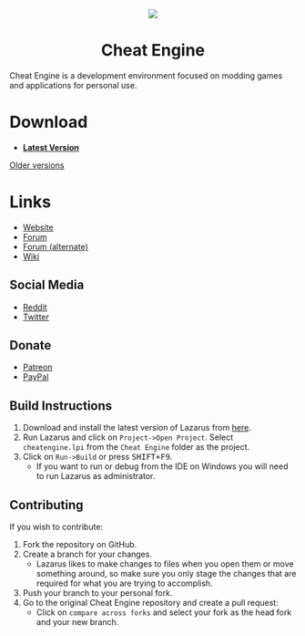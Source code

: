 <p align="center">
    <a href="https://github.com/cheat-engine/cheat-engine/raw/master/Cheat%20Engine/images">
        <img src="https://github.com/cheat-engine/cheat-engine/raw/master/Cheat%20Engine/images/celogo.png" />
    </a>
</p>

<h1 align="center">Cheat Engine</h1>

Cheat Engine is a development environment focused on modding games and applications for personal use.


# Download

  * **[Latest Version](https://github.com/cheat-engine/cheat-engine/releases/latest)**

[Older versions](https://github.com/cheat-engine/cheat-engine/releases)


# Links

  * [Website](https://www.cheatengine.org)
  * [Forum](https://forum.cheatengine.org)
  * [Forum (alternate)](https://fearlessrevolution.com/index.php)
  * [Wiki](https://wiki.cheatengine.org/index.php?title=Main_Page)

## Social Media

  * [Reddit](https://reddit.com/r/cheatengine)
  * [Twitter](https://twitter.com/_cheatengine)

## Donate

  * [Patreon](https://www.patreon.com/cheatengine)
  * [PayPal](https://www.paypal.com/xclick/business=dark_byte%40hotmail.com&no_note=1&tax=0&lc=US)


## Build Instructions

  1. Download and install the latest version of Lazarus from [here](https://sourceforge.net/projects/lazarus/files/latest/download).
  2. Run Lazarus and click on `Project->Open Project`.  Select
`cheatengine.lpi` from the `Cheat Engine` folder as the project.
  3. Click on `Run->Build` or press <kbd>SHIFT+F9</kbd>.
      * If you want to run or debug from the IDE on Windows you will need to run
        Lazarus as administrator.


## Contributing

If you wish to contribute:
  1. Fork the repository on GitHub.
  2. Create a branch for your changes.
      * Lazarus likes to make changes to files when you open
        them or move something around, so make sure you only stage the changes that
        are required for what you are trying to accomplish.
  3. Push your branch to your personal fork.
  4. Go to the original Cheat Engine repository and create a pull request:
      * Click on `compare across forks` and select your fork as the head fork and your new
        branch.
